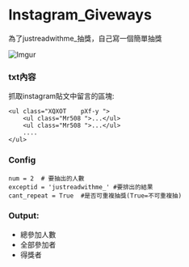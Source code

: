 # Instagram_Giveways
為了justreadwithme_抽獎，自己寫一個簡單抽獎

![Imgur](https://i.imgur.com/eVbuVPX.jpg)

### txt內容
抓取instagram貼文中留言的區塊:
```
<ul class="XQXOT    pXf-y ">
	<ul class="Mr508 ">...</ul>
	<ul class="Mr508 ">...</ul>
	....
</ul>
```

### Config

```
num = 2  # 要抽出的人數
exceptid = 'justreadwithme_' #要排出的結果
cant_repeat = True  #是否可重複抽獎(True=不可重複抽)
```

### Output:

- 總參加人數
- 全部參加者
- 得獎者

